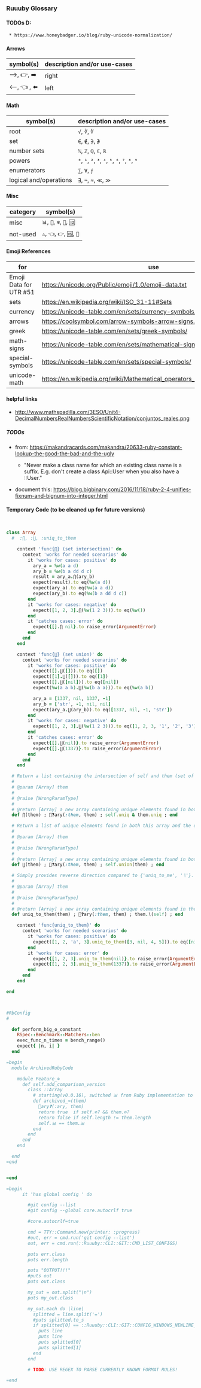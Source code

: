 
### Ruuuby Glossary

#### TODOs D:
```
 * https://www.honeybadger.io/blog/ruby-unicode-normalization/

```

#### Arrows

| symbol(s) | description and/or use-cases |
| ------ | ---------------------------- |
| ⟶, 👉, ➡️ | right |
| ⟵, 👈 , ⬅️ | left |

#### Math

| symbol(s) | description and/or use-cases |
| ------ | ---------------------------- |
| root | `√`, `∛`, `∜` |
| set  | `∈`, `∉`, `∋`, `∌` |
| number sets | `ℕ`, `ℤ`, `ℚ`, `ℂ`, `ℝ` |
| powers | `⁰`, `¹`, `²`, `³`, `⁴`, `⁵`, `⁶`, `⁷`, `⁸`, `⁹` |
| enumerators | `∑`, `∀`, `⨍` |
| logical and/operations | `∃`, `¬`, `≈`, `≪`, `≫` |

#### Misc

| category | symbol(s) |
| --- | --- |
| misc | `📊`, `🔑`, `❄️`, `🙈`, `🆔` |
| not-used | `⚠️`, `👈`, `👉`, `🆚`, `📝` |

#### Emoji References

| for | use |
| --- | --- |
| Emoji Data for UTR #51 | https://unicode.org/Public/emoji/1.0/emoji-data.txt |
| sets | https://en.wikipedia.org/wiki/ISO_31-11#Sets |
| currency | https://unicode-table.com/en/sets/currency-symbols/ |
| arrows   | https://coolsymbol.com/arrow-symbols-arrow-signs.html |
| greek    | https://unicode-table.com/en/sets/greek-symbols/ |
| math-signs | https://unicode-table.com/en/sets/mathematical-signs/ |
| special-symbols | https://unicode-table.com/en/sets/special-symbols/ |
| unicode-math | https://en.wikipedia.org/wiki/Mathematical_operators_and_symbols_in_Unicode |


#### helpful links

 * http://www.mathspadilla.com/3ESO/Unit4-DecimalNumbersRealNumbersScientificNotation/conjuntos_reales.png


##### TODOs

 * from: https://makandracards.com/makandra/20633-ruby-constant-lookup-the-good-the-bad-and-the-ugly
   * "Never make a class name for which an existing class name is a suffix. E.g. don't create a class Api::User when you also have a ::User."

 * document this: https://blog.bigbinary.com/2016/11/18/ruby-2-4-unifies-fixnum-and-bignum-into-integer.html
 
#### Temporary Code (to be cleaned up for future versions)

```ruby


class Array
  #  :⋂, :⋃, :uniq_to_them

    context 'func{⋂} (set intersection)' do
      context 'works for needed scenarios' do
        it 'works for cases: positive' do
          ary_a = %w(a a d)
          ary_b = %w(b a dd d c)
          result = ary_a.⋂(ary_b)
          expect(result).to eq(%w(a d))
          expect(ary_a).to eq(%w(a a d))
          expect(ary_b).to eq(%w(b a dd d c))
        end
        it 'works for cases: negative' do
          expect([1, 2, 3].⋂(%w(1 2 3))).to eq(%w())
        end
        it 'catches cases: error' do
          expect{[].⋂ nil}.to raise_error(ArgumentError)
        end
      end
    end

    context 'func{⋃} (set union)' do
      context 'works for needed scenarios' do
        it 'works for cases: positive' do
          expect([].⋃([])).to eq([])
          expect([1].⋃([])).to eq([1])
          expect([].⋃([nil])).to eq([nil])
          expect(%w(a a b).⋃(%w(b a a))).to eq(%w(a b))

          ary_a = [1337, nil, 1337, -1]
          ary_b = ['str', -1, nil, nil]
          expect(ary_a.⋃(ary_b)).to eq([1337, nil, -1, 'str'])
        end
        it 'works for cases: negative' do
          expect([1, 2, 3].⋃(%w(1 2 3))).to eq([1, 2, 3, '1', '2', '3'])
        end
        it 'catches cases: error' do
          expect{[].⋃(nil)}.to raise_error(ArgumentError)
          expect{[].⋃(1337)}.to raise_error(ArgumentError)
        end
      end
    end

  # Return a list containing the intersection of self and them (set of elements found both in self and them)
  #
  # @param [Array] them
  #
  # @raise [WrongParamType]
  #
  # @return [Array] a new array containing unique elements found in both in both arrays (self and one provided)
  def ⋂(them) ; 🛑❓ary(:them, them) ; self.uniq & them.uniq ; end

  # Return a list of unique elements found in both this array and the one provided.
  #
  # @param [Array] them
  #
  # @raise [WrongParamType]
  #
  # @return [Array] a new array containing unique elements found in both in both arrays (self and one provided)
  def ⋃(them) ; 🛑❓ary(:them, them) ; self.union(them) ; end

  # Simply provides reverse direction compared to {'uniq_to_me', '∖'}.
  #
  # @param [Array] them
  #
  # @raise [WrongParamType]
  #
  # @return [Array] a new array containing unique elements found in the provided array and not found in this array
  def uniq_to_them(them) ; 🛑❓ary(:them, them) ; them.∖(self) ; end

    context 'func{uniq_to_them}' do
      context 'works for needed scenarios' do
        it 'works for cases: positive' do
          expect([1, 2, 'a', 3].uniq_to_them([3, nil, 4, 5])).to eq([nil, 4, 5])
        end
        it 'works for cases: error' do
          expect{[1, 2, 3].uniq_to_them(nil)}.to raise_error(ArgumentError)
          expect{[1, 2, 3].uniq_to_them(1337)}.to raise_error(ArgumentError)
        end
      end
    end

end

```

```ruby


#RbConfig
#

  def perform_big_o_constant
    RSpec::Benchmark::Matchers::ben
    exec_func_n_times = bench_range()
    expect{ |n, i| }
  end

=begin
  module ArchivedRubyCode

    module Feature_⊕
      def self.add_comparison_version
        class ::Array
          # starting(v0.0.16), switched 📊 from Ruby implementation to C
          def archived_≈(them)
            🛑ary❓(:ary, them)
            return true  if self.∅? && them.∅?
            return false if self.length != them.length
            self.📊 == them.📊
          end
        end
      end
    end

  end
=end


=end

=begin
      it 'has global config ' do

        #git config --list
        #git config --global core.autocrlf true

        #core.autocrlf=true

        cmd = TTY::Command.new(printer: :progress)
        #out, err = cmd.run('git config --list')
        out, err = cmd.run(::Ruuuby::CLI::GIT::CMD_LIST_CONFIGS)

        puts err.class
        puts err.length

        puts "OUTPUT!!!"
        #puts out
        puts out.class

        my_out = out.split("\n")
        puts my_out.class

        my_out.each do |line|
          splitted = line.split('=')
          #puts splitted.to_s
          if splitted[0] == ::Ruuuby::CLI::GIT::CONFIG_WINDOWS_NEWLINE_PREVENTION
            puts line
            puts line
            puts splitted[0]
            puts splitted[1]
          end
        end

        # TODO: USE REGEX TO PARSE CURRENTLY KNOWN FORMAT RULES!

=end
